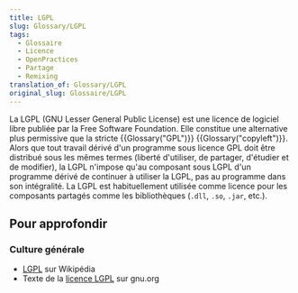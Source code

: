 ```yaml
---
title: LGPL
slug: Glossary/LGPL
tags:
  - Glossaire
  - Licence
  - OpenPractices
  - Partage
  - Remixing
translation_of: Glossary/LGPL
original_slug: Glossaire/LGPL
---
```

La LGPL (GNU Lesser General Public License) est une licence de logiciel libre publiée par la Free Software Foundation. Elle constitue une alternative plus permissive que la stricte {{Glossary("GPL")}} {{Glossary("copyleft")}}. Alors que tout travail dérivé d'un programme sous licence GPL doit être distribué sous les mêmes termes (liberté d'utiliser, de partager, d'étudier et de modifier), la LGPL n'impose qu'au composant sous LGPL d'un programme dérivé de continuer à utiliser la LGPL, pas au programme dans son intégralité. La LGPL est habituellement utilisée comme licence pour les composants partagés comme les bibliothèques (`.dll`, `.so`, `.jar`, etc.).

## Pour approfondir

### Culture générale

- [LGPL](https://fr.wikipedia.org/wiki/Licence_publique_g%C3%A9n%C3%A9rale_limit%C3%A9e_GNU) sur Wikipédia
- Texte de la [licence LGPL](http://www.gnu.org/copyleft/lesser.html) sur gnu.org
